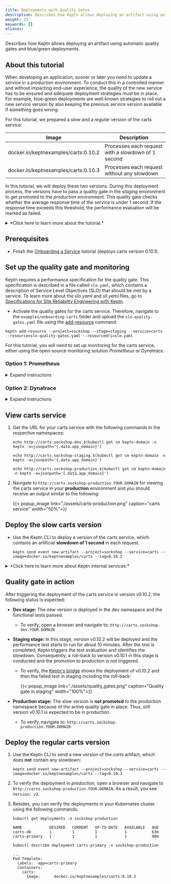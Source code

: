 ```yaml
---
title: Deployments with Quality Gates
description: Describes how Keptn allows deploying an artifact using automatic quality gates and blue/green deployments.
weight: 25
keywords: []
aliases:
---
```


Describes how Keptn allows deploying an artifact using automatic quality gates and blue/green deployments.

## About this tutorial

When developing an application, sooner or later you need to update a service in a *production* environment. To conduct this in a controlled manner and without impacting end-user experience, the quality of the new service has to be ensured and adequate deployment strategies must be in place. For example, blue-green deployments are well-known strategies to roll out a new service version by also keeping the previous service version available if something goes wrong.

For this tutorial, we prepared a *slow* and a *regular* version of the carts service:

| Image                                 | Description                                        |
|---------------------------------------|----------------------------------------------------|
| docker.io/keptnexamples/carts:0.10.2  | Processes each request with a slowdown of 1 second |
| docker.io/keptnexamples/carts:0.10.3  | Processes each request without any slowdown        |

In this tutorial, we will deploy these two versions. During this deployment process, the versions have to pass a quality gate in the *staging* environment to get promoted to the *production* environment.
This quality gate checks whether the average response time of the service is under 1&nbsp;second. If the response time exceeds this threshold, the performance evaluation will be marked as failed.

<details><summary>*Click here to learn more about the tutorial.*</summary>
<p>

1. We will *try* to deploy the *slow* version of the carts service (0.10.2). 
  * Keptn will deploy this new version into the **dev** environment where functional tests will be executed. 
  * After passing these functional tests, Keptn will promote this service into the **staging** environment by releasing it as the blue or green version next to the previous version of the service. 
  * Then, Keptn will route traffic to this new version by changing the configuration of the virtual service (i.e., by setting weights for the routes between blue and green) and Keptn will start the defined performance test (e.g., using JMeter). Using the monitoring results of this performance test will allow [lighthouse](https://github.com/keptn/keptn/tree/master/lighthouse-service) to evaluate the quality gate. 
  * The *slow* version of carts (0.10.2) will not pass the quality gate and, hence, the new version will not be promoted to the **production** stage (i.e., the deployment will be rejected).
  * Furthermore, Keptn will change the weights within the **staging** stage back to the previous working deployment of the service. 

2. We will deploy the *regular* version of the carts service (v0.10.3). 
  * Keptn will conduct the same steps as before except that this version will pass the quality gate. 
  * Hence, this *regular* version will be promoted into the **production** environment.

</p>
</details>

## Prerequisites

- Finish the [Onboarding a Service](../onboard-carts-service/) tutorial (deploys carts version 0.10.1).

## Set up the quality gate and monitoring
Keptn requires a performance specification for the quality gate. This specification is described in a file called `slo.yaml`, which contains a description of Service Level Objectives (SLO) that should be met by a service. To learn more about the *slo.yaml* and *sli.yaml* files, go to [Specifications for Site Reliability Engineering with Keptn](https://github.com/keptn/spec/blob/0.1.1/sre.md).

* Activate the quality gates for the carts service. Therefore, navigate to the `examples/onboarding-carts` folder and upload the `slo-quality-gates.yaml` file using the [add-resource](../../reference/cli/#keptn-add-resource) command:

```console
keptn add-resource --project=sockshop --stage=staging --service=carts --resource=slo-quality-gates.yaml --resourceUri=slo.yaml
```

For this tutorial, you will need to set up monitoring for the carts service, either using the open-source monitoring solution *Prometheus* or *Dynatrace*.

### Option 1: Prometheus
<details><summary>Expand instructions</summary>
<p>

1. Configure Prometheus monitoring for the **sockshop** project and **carts** service as explained [here](../../reference/monitoring/prometheus/#setup-prometheus).

1. Configure the Prometheus SLI provider for the **sockshop** project as explained [here](../../reference/monitoring/prometheus/#setup-prometheus-sli-provider). The ConfigMap that needs to be applied is provided in the `examples/onboarding-carts` folder.

1. To configure Keptn to use the Prometheus SLI provider for the **sockshop** project, apply the below ConfigMap by executing the following command from within the `examples/onboarding-carts` folder:

    ```console
    kubectl apply -f lighthouse-source-prometheus.yaml
    ```

    ```yaml
    apiVersion: v1
    data:
      sli-provider: prometheus
    kind: ConfigMap
    metadata:
      name: lighthouse-config-sockshop
      namespace: keptn
    ```

1. Finally, upload the Prometheus-specific SLI configuration as stored in the `sli-config-prometheus.yaml` file:

    ```console
    keptn add-resource --project=sockshop --stage=staging --service=carts --resource=sli-config-prometheus.yaml --resourceUri=prometheus/sli.yaml
    ```

</p>
</details>

### Option 2: Dynatrace
<details><summary>Expand instructions</summary>
<p>

1. Please complete the instructions for setting up [Dynatrace monitoring](../../reference/monitoring/dynatrace#setup-dynatrace).

1. Configure the Dynatrace SLI provider for the **sockshop** project as explained [here](../../reference/monitoring/dynatrace/#setup-dynatrace-sli-provider).

1. To configure Keptn to use the Dynatrace SLI provider for the **sockshop** project, apply the below ConfigMap by executing the following command from within the `examples/onboarding-carts` folder:

    ```console
    kubectl apply -f lighthouse-source-prometheus.yaml
    ```

    ```yaml
    apiVersion: v1
    data:
      sli-provider: dynatrace
    kind: ConfigMap
    metadata:
      name: lighthouse-config-sockshop
      namespace: keptn
    ```

1. Finally, upload the Dynatrace-specific SLI configuration as stored in the `sli-config-dynatrace.yaml` file:

    ```console
    keptn add-resource --project=sockshop --stage=staging --service=carts --resource=sli-config-dynatrace.yaml --resourceUri=dynatrace/sli.yaml
    ```

</p>
</details>

## View carts service

1. Get the URL for your carts service with the following commands in the respective namespaces:

    ```console
    echo http://carts.sockshop-dev.$(kubectl get cm keptn-domain -n keptn -o=jsonpath='{.data.app_domain}')
    ```
    ```console
    echo http://carts.sockshop-staging.$(kubectl get cm keptn-domain -n keptn -o=jsonpath='{.data.app_domain}')
    ```
    ```console
    echo http://carts.sockshop-production.$(kubectl get cm keptn-domain -n keptn -o=jsonpath='{.data.app_domain}')
    ```

2. Navigate to `http://carts.sockshop-production.YOUR.DOMAIN` for viewing the carts service in your **production** environment and you should receive an output similar to the following:

    {{< popup_image
      link="./assets/carts-production.png"
      caption="carts service"
      width="50%">}}

## Deploy the slow carts version

* Use the Keptn CLI to deploy a version of the carts service, which contains an artificial **slowdown of 1 second** in each request.

  ```console
  keptn send event new-artifact --project=sockshop --service=carts --image=docker.io/keptnexamples/carts --tag=0.10.2
  ```

<details><summary>*Click here to learn more about Keptn internal services.*</summary>
<p>
The [send event new-artifact](../../reference/cli/#keptn-send-event-new-artifact) command changes the configuration of the service and automatically triggers the following Keptn services:

* **Phase 1**: Deploying, testing, and evaluating the test in the *dev* stage:
    * **helm-service**: This service deploys the new artifact to *dev*.
    * **jmeter-service**: This service runs a basic health check and a functional test in *dev*. Afterwards, this service sends an event of type `sh.keptn.events.tests-finished`. 
    * **lighthouse-service**: This service picks up the event and evaluates the test runs based on the performance signature. Since in the *dev* environment only functional tests are executed, the lighthouse-service will mark the test run as successful (functional failures would have been detected by the **jmeter-service**).
    * **gatekeeper-service**: This service promotes the artifact to the next stage, i.e., *staging*.

* **Phase 2**: Deploying, testing, and evaluating the test in the *staging* stage:
    * **helm-service**: This service deploys the new artifact to *staging* using a blue/green deployment strategy.
    * **jmeter-service**: This service runs a performance test in *staging* and sends the `sh.keptn.events.tests-finished` event.
    * **lighthouse-service**: This service picks up the event and this time, the quality gates of the service will be evaluated because we are using the performance-test-strategy for this stage. This means that the lighthouse-service will send a `get-sli` event to fetch the metrics for the *carts* service from either Prometheus or Dynatrace, depending on how you set up the monitoring for your service earlier. Based on the results of that evaluation, the lighthouse-service will mark the test run execution as successful or failed. In our scenario, the lighthouse-service will mark it as failed since the response time thresholds will be exceeded.
    * **gatekeeper-service**: This service receives a `sh.keptn.events.evaluation-done` event, which contains the result of the evaluation of the lighthouse-service. Since in this case the performance test failed, the gatekeeper-service automatically initiates a rollback to the previous version in *staging* and the artifact won't be promoted to *production*.

</p>
</details>

## Quality gate in action

After triggering the deployment of the carts service in version v0.10.2, the following status is expected:

* **Dev stage:** The new version is deployed in the dev namespace and the functional tests passed.
  * To verify, open a browser and navigate to: `http://carts.sockshop-dev.YOUR.DOMAIN`

* **Staging stage:** In this stage, version v0.10.2 will be deployed and the performance test starts to run for about 10 minutes. After the test is completed, Keptn triggers the test evaluation and identifies the slowdown. Consequently, a roll-back to version v0.10.1 in this stage is conducted and the promotion to production is not triggered.
  * To verify, the [Keptn's bridge](../../reference/keptnsbridge/#usage) shows the deployment of v0.10.2 and then the failed test in staging including the roll-back:

    {{< popup_image
      link="./assets/quality_gates.png"
      caption="Quality gate in staging"
      width="100%">}}

* **Production stage:** The slow version is **not promoted** to the production namespace because of the active quality gate in place. Thus, still version v0.10.1 is expected to be in production.
  * To verify, navigate to: `http://carts.sockshop-production.YOUR.DOMAIN`

## Deploy the regular carts version

1. Use the Keptn CLI to send a new version of the *carts* artifact, which does **not** contain any slowdown:
 
   ```console
   keptn send event new-artifact --project=sockshop --service=carts --image=docker.io/keptnexamples/carts --tag=0.10.3
   ```

1. To verify the deployment in *production*, open a browser and navigate to `http://carts.sockshop-production.YOUR.DOMAIN`. As a result, you see `Version: v3`.

1. Besides, you can verify the deployments in your Kubernetes cluster using the following commands: 

    ```console
    kubectl get deployments -n sockshop-production
    ``` 

    ```console
    NAME            DESIRED   CURRENT   UP-TO-DATE   AVAILABLE   AGE
    carts-db        1         1         1            1           63m
    carts-primary   1         1         1            1           98m
    ```

    ```console
    kubectl describe deployment carts-primary -n sockshop-production
    ``` 
    
    ```console
    ...
    Pod Template:
      Labels:  app=carts-primary
      Containers:
        carts:
          Image:      docker.io/keptnexamples/carts:0.10.3
    ```
